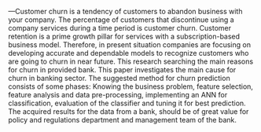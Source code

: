 —Customer churn is a tendency of
customers to abandon business with your company.
The percentage of customers that discontinue using a
company services during a time period is customer
churn. Customer retention is a prime growth pillar for
services with a subscription-based business model.
Therefore, in present situation companies are
focusing on developing accurate and
dependable models to recognize customers who are
going to churn in near future. This research searching
the main reasons for
churn in provided bank. This paper investigates
the main cause for churn in banking sector. The
suggested method for churn prediction consists
of some phases: Knowing the
business problem, feature selection, feature analysis
and data pre-processing, implementing an
ANN for classification, evaluation of the classifier
and tuning it for best prediction. The acquired results
for the data from a bank, should be of great value
for policy and regulations department and
management team of the bank.
